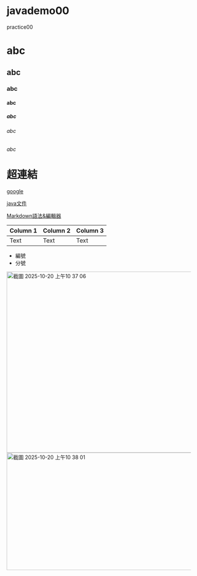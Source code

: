 # javademo00
practice00

# abc
## abc
### abc
#### abc
##### abc
###### abc
###### abc 

# 超連結
[google](www.google.com)

[java文件](javaDemo02/src/main/java/model/Stock.java)

[Markdown語法&編輯器](https://hackmd.io/@howkii-studio/markdown_intro)

| Column 1 | Column 2 | Column 3 |
| -------- | -------- | -------- |
| Text     | Text     | Text     |

- 編號
- 分號
<img width="606" height="495" alt="截圖 2025-10-20 上午10 37 06" src="https://github.com/user-attachments/assets/fcff3a03-c7ee-4cc6-bbf5-1ddad88d3172" />
<img width="670" height="321" alt="截圖 2025-10-20 上午10 38 01" src="https://github.com/user-attachments/assets/6893f958-79e5-461c-af26-175e5e184a1f" />
